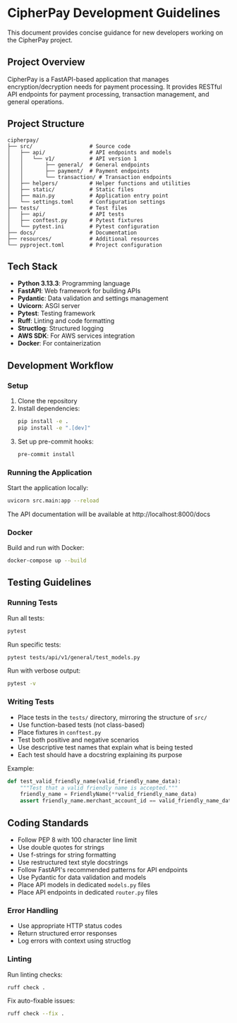 # CipherPay Development Guidelines

This document provides concise guidance for new developers working on the CipherPay project.

## Project Overview

CipherPay is a FastAPI-based application that manages encryption/decryption needs for payment processing. It provides RESTful API endpoints for payment processing, transaction management, and general operations.

## Project Structure

```
cipherpay/
├── src/                  # Source code
│   ├── api/              # API endpoints and models
│   │   └── v1/           # API version 1
│   │       ├── general/  # General endpoints
│   │       ├── payment/  # Payment endpoints
│   │       └── transaction/ # Transaction endpoints
│   ├── helpers/          # Helper functions and utilities
│   ├── static/           # Static files
│   ├── main.py           # Application entry point
│   └── settings.toml     # Configuration settings
├── tests/                # Test files
│   ├── api/              # API tests
│   ├── conftest.py       # Pytest fixtures
│   └── pytest.ini        # Pytest configuration
├── docs/                 # Documentation
├── resources/            # Additional resources
└── pyproject.toml        # Project configuration
```

## Tech Stack

- **Python 3.13.3**: Programming language
- **FastAPI**: Web framework for building APIs
- **Pydantic**: Data validation and settings management
- **Uvicorn**: ASGI server
- **Pytest**: Testing framework
- **Ruff**: Linting and code formatting
- **Structlog**: Structured logging
- **AWS SDK**: For AWS services integration
- **Docker**: For containerization

## Development Workflow

### Setup

1. Clone the repository
2. Install dependencies:
   ```bash
   pip install -e .
   pip install -e ".[dev]"
   ```
3. Set up pre-commit hooks:
   ```bash
   pre-commit install
   ```

### Running the Application

Start the application locally:

```bash
uvicorn src.main:app --reload
```

The API documentation will be available at http://localhost:8000/docs

### Docker

Build and run with Docker:

```bash
docker-compose up --build
```

## Testing Guidelines

### Running Tests

Run all tests:

```bash
pytest
```

Run specific tests:

```bash
pytest tests/api/v1/general/test_models.py
```

Run with verbose output:

```bash
pytest -v
```

### Writing Tests

- Place tests in the `tests/` directory, mirroring the structure of `src/`
- Use function-based tests (not class-based)
- Place fixtures in `conftest.py`
- Test both positive and negative scenarios
- Use descriptive test names that explain what is being tested
- Each test should have a docstring explaining its purpose

Example:

```python
def test_valid_friendly_name(valid_friendly_name_data):
    """Test that a valid friendly name is accepted."""
    friendly_name = FriendlyName(**valid_friendly_name_data)
    assert friendly_name.merchant_account_id == valid_friendly_name_data["merchant_account_id"]
```

## Coding Standards

- Follow PEP 8 with 100 character line limit
- Use double quotes for strings
- Use f-strings for string formatting
- Use restructured text style docstrings
- Follow FastAPI's recommended patterns for API endpoints
- Use Pydantic for data validation and models
- Place API models in dedicated `models.py` files
- Place API endpoints in dedicated `router.py` files

### Error Handling

- Use appropriate HTTP status codes
- Return structured error responses
- Log errors with context using structlog

### Linting

Run linting checks:

```bash
ruff check .
```

Fix auto-fixable issues:

```bash
ruff check --fix .
```